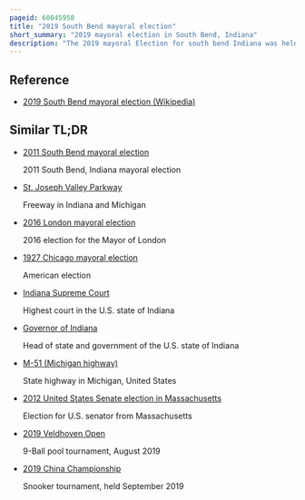 ```yaml
---
pageid: 60845958
title: "2019 South Bend mayoral election"
short_summary: "2019 mayoral election in South Bend, Indiana"
description: "The 2019 mayoral Election for south bend Indiana was held on november 5 2019 to determine the next Mayor of south Bend Indiana."
---
```


## Reference

- [2019 South Bend mayoral election (Wikipedia)](https://en.wikipedia.org/?curid=60845958)

## Similar TL;DR

- [2011 South Bend mayoral election](/tldr/en/2011-south-bend-mayoral-election)

  2011 South Bend, Indiana mayoral election

- [St. Joseph Valley Parkway](/tldr/en/st-joseph-valley-parkway)

  Freeway in Indiana and Michigan

- [2016 London mayoral election](/tldr/en/2016-london-mayoral-election)

  2016 election for the Mayor of London

- [1927 Chicago mayoral election](/tldr/en/1927-chicago-mayoral-election)

  American election

- [Indiana Supreme Court](/tldr/en/indiana-supreme-court)

  Highest court in the U.S. state of Indiana

- [Governor of Indiana](/tldr/en/governor-of-indiana)

  Head of state and government of the U.S. state of Indiana

- [M-51 (Michigan highway)](/tldr/en/m-51-michigan-highway)

  State highway in Michigan, United States

- [2012 United States Senate election in Massachusetts](/tldr/en/2012-united-states-senate-election-in-massachusetts)

  Election for U.S. senator from Massachusetts

- [2019 Veldhoven Open](/tldr/en/2019-veldhoven-open)

  9-Ball pool tournament, August 2019

- [2019 China Championship](/tldr/en/2019-china-championship)

  Snooker tournament, held September 2019
